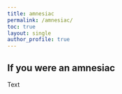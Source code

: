 ```yaml
---
title: amnesiac
permalink: /amnesiac/
toc: true
layout: single
author_profile: true
---
```


## If you were an amnesiac
Text